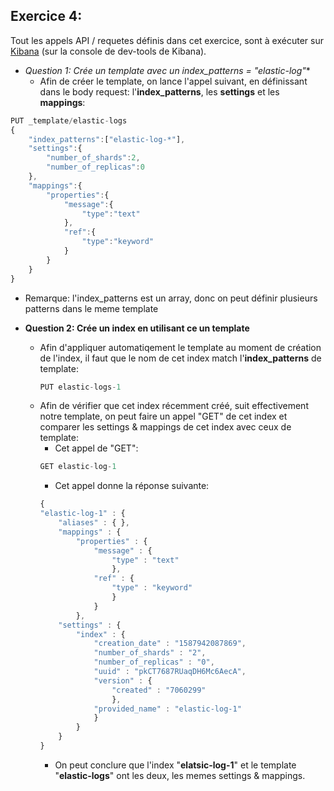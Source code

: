 ## Exercice 4:
Tout les appels API / requetes définis dans cet exercice, sont à exécuter sur [Kibana](http://localhost:5601/app/kibana#/dev_tools/console) (sur la console de dev-tools de Kibana).

- **Question 1: Crée un template avec un index_patterns = "elastic-log*"**
  - Afin de créer le template, on lance l'appel suivant, en définissant dans le body request: l'**index_patterns**, les **settings** et les **mappings**:
```javascript
PUT _template/elastic-logs
{
    "index_patterns":["elastic-log-*"],
    "settings":{
        "number_of_shards":2,
        "number_of_replicas":0
    },
    "mappings":{
        "properties":{
            "message":{
                "type":"text"
            },
            "ref":{
                "type":"keyword"
            }
        }
    }
}
```
  - Remarque: l'index_patterns est un array, donc on peut définir plusieurs patterns dans le meme template

- **Question 2: Crée un index en utilisant ce un template**
  - Afin d'appliquer automatiqement le template au moment de création de l'index, il faut que le nom de cet index match l'**index_patterns** de template:
    ```javascript
    PUT elastic-logs-1
    ```
  - Afin de vérifier que cet index récemment créé, suit effectivement notre template, on peut faire un appel "GET" de cet index et comparer les settings & mappings de cet index avec ceux de template:
    - Cet appel de "GET":
    ```javascript
    GET elastic-log-1
    ```
    - Cet appel donne la réponse suivante:
    ```javascript
    {
    "elastic-log-1" : {
        "aliases" : { },
        "mappings" : {
            "properties" : {
                "message" : {
                    "type" : "text"
                    },
                "ref" : {
                    "type" : "keyword"
                    }
                }
            },
        "settings" : {
            "index" : {
                "creation_date" : "1587942087869",
                "number_of_shards" : "2",
                "number_of_replicas" : "0",
                "uuid" : "pkCT7687RUaqDH6Mc6AecA",
                "version" : {
                    "created" : "7060299"
                    },
                "provided_name" : "elastic-log-1"
                }
            }
        }
    }
    ```
    - On peut conclure que l'index "**elatsic-log-1**" et le template "**elastic-logs**" ont les deux, les memes settings & mappings.